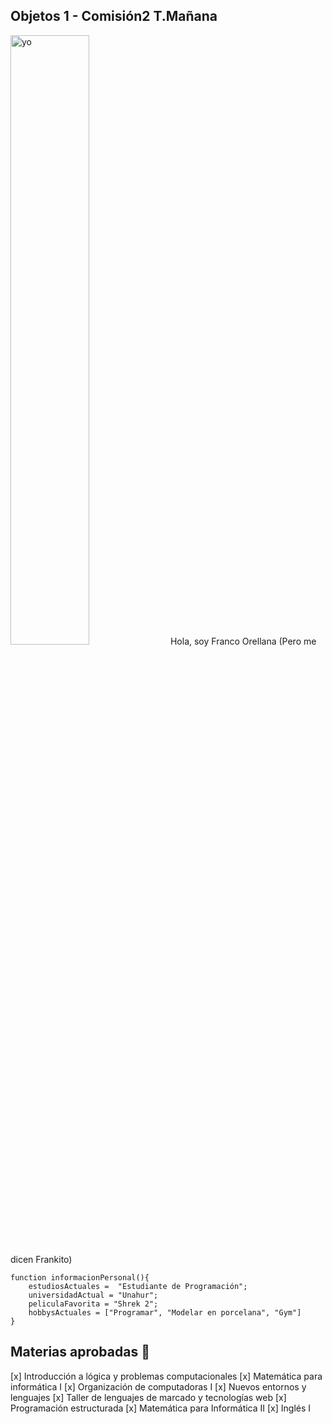 ## Objetos 1 - Comisión2 T.Mañana  
<img src="https://cdn1.epicgames.com/salesEvent/salesEvent/amoguslandscape_2560x1440-3fac17e8bb45d81ec9b2c24655758075" alt="yo" style="width: 50%; margin:auto;">
Hola, soy Franco Orellana  
(Pero me dicen Frankito)  

```
function informacionPersonal(){
    estudiosActuales =  "Estudiante de Programación";
    universidadActual = "Unahur";
    peliculaFavorita = "Shrek 2";
    hobbysActuales = ["Programar", "Modelar en porcelana", "Gym"]
}
```
## Materias aprobadas :book:
[x] Introducción a lógica y problemas computacionales
[x] Matemática para informática I
[x] Organización de computadoras I 
[x] Nuevos entornos y lenguajes
[x] Taller de lenguajes de marcado y tecnologías web
[x] Programación estructurada
[x] Matemática para Informática II
[x] Inglés I



